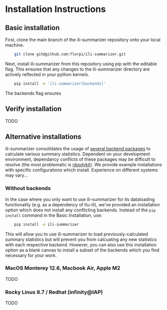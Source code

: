 # Installation Instructions


## Basic installation
First, clone the main branch of the ili-summarizer repository onto your local machine.
```bash
    git clone git@github.com:florpi/ili-summarizer.git
```
Next, install ili-summarizer from this repository using pip with the editable flag. This ensures that any changes to the ili-summarizer directory are actively reflected in your python kernels.
```bash
    pip install -e 'ili-summarizer[backends]'
```
The backends flag ensures 

## Verify installation

TODO

## Alternative installations
ili-summarizer consolidates the usage of [several backend packages](setup.cfg#L16) to calculate various summary statistics. Dependent on your development environment, dependancy conflicts of these packages may be difficult to resolve (the most problematic is [nbodykit](https://nbodykit.readthedocs.io/en/latest/getting-started/install.html#conda-installation)). We provide example installations with specific configurations which install. Experience on different systems may vary...

### Without backends
In the case where you only want to use ili-summarizer for its dataloading functionality (e.g. as a dependency of ltu-ili), we've provided an installation option which does not install any conflicting backends. Instead of the `pip install` command in the Basic Installation, use:
```bash
    pip install -e ili-summarizer
```
This will allow you to use ili-summarizer to load previously-calculated summary statistics but will prevent you from calcuating any new statistics with each respective backend. However, you can also use this installation option as a blank canvas to install a subset of the backends which you find necessary for your work.

### MacOS Monterey 12.6, Macbook Air, Apple M2
TODO

### Rocky Linux 8.7 / Redhat (infinity@IAP)
TODO